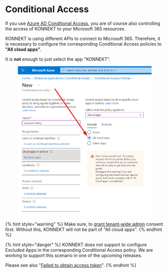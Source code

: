 # Conditional Access

If you use [Azure AD Conditional Access](https://learn.microsoft.com/en-us/azure/active-directory/conditional-access/overview), you are of course also controlling the access of KONNEKT to your Microsoft 365 resources.

KONNEKT is using different APIs to connect to Microsoft 365. Therefore, it is necessary to configure the corresponding Conditional Access policies to **"All cloud apps"**.&#x20;

It is **not** enough to just select the app "KONNEKT".

<figure><img src="../../../.gitbook/assets/image (46).png" alt=""><figcaption></figcaption></figure>

{% hint style="warning" %}
Make sure, to [grant tenant-wide admin](grant-admin-consent-in-enterprise-applications.md) consent first. Without this, KONNEKT will not be part of "All cloud apps".
{% endhint %}

{% hint style="danger" %}
KONNEKT does not support to configure Excluded Apps in the corresponding Conditional Access policy. We are working to support this scenario in one of the upcoming releases.

Please see also "[Failed to obtain access token](../../troubleshooting/access-token-issues/failed-to-obtain-access-token.md)".
{% endhint %}
